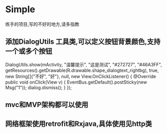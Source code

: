 # Simple
练手的项目,写的不好的地方,请多指教

## 添加DialogUtils 工具类,可以定义按钮背景颜色,支持一个或多个按钮
DialogUtils.show(mActivity, "温馨提示", "这是测试", "#272727", "#46A3FF",
                getResources().getDrawable(R.drawable.shape_dialogtext_rightbg), true, new String[]{"不好", "好"}, null, new View.OnClickListener() {
                    @Override
                    public void onClick(View v) {
                        EventBus.getDefault().postSticky(new Msg("1"));
                        dialog.dismiss();
                    }
                });



## mvc和MVP架构都可以使用

## 网络框架使用retrofit和Rxjava,具体使用见http类